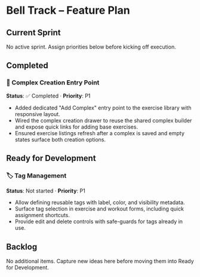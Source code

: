 # Bell Track – Feature Plan

## Current Sprint
No active sprint. Assign priorities below before kicking off execution.

## Completed

### 🔁 Complex Creation Entry Point
**Status**: ✅ Completed · **Priority**: P1
- Added dedicated "Add Complex" entry point to the exercise library with responsive layout.
- Wired the complex creation drawer to reuse the shared complex builder and expose quick links for adding base exercises.
- Ensured exercise listings refresh after a complex is saved and empty states surface both creation options.

## Ready for Development

### 🏷️ Tag Management
**Status**: Not started · **Priority**: P1
- Allow defining reusable tags with label, color, and visibility metadata.
- Surface tag selection in exercise and workout forms, including quick assignment shortcuts.
- Provide edit and delete controls with safe-guards for tags already in use.

## Backlog
No additional items. Capture new ideas here before moving them into Ready for Development.
